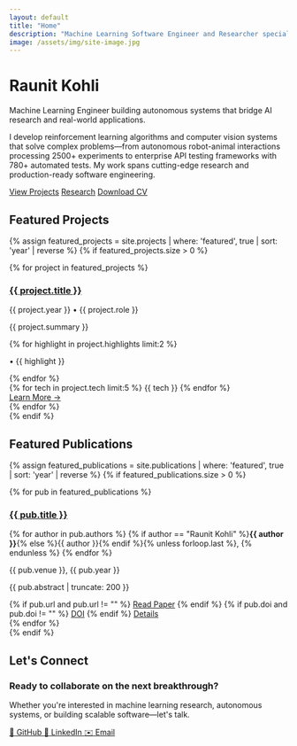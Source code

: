 ```yaml
---
layout: default
title: "Home"
description: "Machine Learning Software Engineer and Researcher specializing in Reinforcement Learning, Computer Vision, and AI applications. Explore my projects, publications, and research work."
image: /assets/img/site-image.jpg
---
```


<div class="hero">
  <h1>Raunit Kohli</h1>
  <p class="hero-tagline">Machine Learning Engineer building autonomous systems that bridge AI research and real-world applications.</p>
  <p class="hero-description">I develop reinforcement learning algorithms and computer vision systems that solve complex problems—from autonomous robot-animal interactions processing 2500+ experiments to enterprise API testing frameworks with 780+ automated tests. My work spans cutting-edge research and production-ready software engineering.</p>
  
  <div class="hero-links">
    <a href="{{ '/projects/' | relative_url }}" class="hero-link">View Projects</a>
    <a href="{{ '/publications/' | relative_url }}" class="hero-link">Research</a>
    <a href="{{ '/assets/Raunit_Resume_Aug_25.pdf' | relative_url }}" class="hero-link" target="_blank" rel="noopener">Download CV</a>
  </div>
</div>

## Featured Projects

{% assign featured_projects = site.projects | where: 'featured', true | sort: 'year' | reverse %}
{% if featured_projects.size > 0 %}
<div class="featured-projects-grid">
  {% for project in featured_projects %}
  <div class="featured-project-card">
    <h3><a href="{{ project.url | relative_url }}">{{ project.title }}</a></h3>
    <p class="project-meta">{{ project.year }} • {{ project.role }}</p>
    <p class="project-summary">{{ project.summary }}</p>
    <div class="project-highlights">
      {% for highlight in project.highlights limit:2 %}
        <p class="highlight-item">• {{ highlight }}</p>
      {% endfor %}
    </div>
    <div class="project-tech">
      {% for tech in project.tech limit:5 %}
        <span class="tech-pill">{{ tech }}</span>
      {% endfor %}
    </div>
    <a href="{{ project.url | relative_url }}" class="project-cta">Learn More →</a>
  </div>
  {% endfor %}
</div>
{% endif %}

## Featured Publications

{% assign featured_publications = site.publications | where: 'featured', true | sort: 'year' | reverse %}
{% if featured_publications.size > 0 %}
<div class="featured-publications-grid">
  {% for pub in featured_publications %}
  <div class="featured-publication-card">
    <h3><a href="{{ pub.url }}">{{ pub.title }}</a></h3>
    <p class="publication-meta">
      {% for author in pub.authors %}
        {% if author == "Raunit Kohli" %}<strong>{{ author }}</strong>{% else %}{{ author }}{% endif %}{% unless forloop.last %}, {% endunless %}
      {% endfor %}
    </p>
    <p class="publication-venue">{{ pub.venue }}, {{ pub.year }}</p>
    <p class="publication-abstract">{{ pub.abstract | truncate: 200 }}</p>
    <div class="publication-links">
      {% if pub.url and pub.url != "" %}
        <a href="{{ pub.url }}" target="_blank" rel="noopener" class="pub-link">Read Paper</a>
      {% endif %}
      {% if pub.doi and pub.doi != "" %}
        <a href="https://doi.org/{{ pub.doi }}" target="_blank" rel="noopener" class="pub-link">DOI</a>
      {% endif %}
      <a href="{{ pub.url }}" class="pub-link">Details</a>
    </div>
  </div>
  {% endfor %}
</div>
{% endif %}

## Let's Connect

<div class="cta-strip">
  <div class="cta-content">
    <h3>Ready to collaborate on the next breakthrough?</h3>
    <p>Whether you're interested in machine learning research, autonomous systems, or building scalable software—let's talk.</p>
  </div>
  <div class="cta-buttons">
    <a href="https://github.com/kohlir2020" target="_blank" rel="noopener" class="cta-btn cta-github">
      <span class="btn-icon">📁</span>
      GitHub
    </a>
    <a href="https://linkedin.com/in/raunit-kohli-34b944157" target="_blank" rel="noopener" class="cta-btn cta-linkedin">
      <span class="btn-icon">💼</span>
      LinkedIn
    </a>
    <a href="mailto:raunit.kohli@gmail.com" class="cta-btn cta-email">
      <span class="btn-icon">✉️</span>
      Email
    </a>
  </div>
</div>